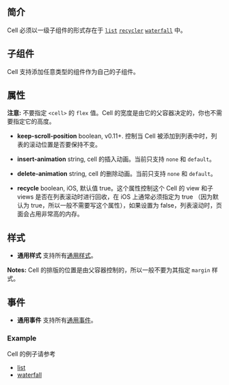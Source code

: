 ## 简介

Cell 必须以一级子组件的形式存在于 [`list`](./list.html) [`recycler`](./list.html) [`waterfall`](./waterfall.html) 中。

## 子组件

Cell 支持添加任意类型的组件作为自己的子组件。

## 属性

**注意:** 不要指定 `<cell>` 的 `flex` 值。Cell 的宽度是由它的父容器决定的，你也不需要指定它的高度。

* **keep-scroll-position** boolean, <span class="api-version">v0.11+</span>. 控制当 Cell 被添加到列表中时，列表的滚动位置是否要保持不变。

* **insert-animation** string, cell 的插入动画。当前只支持 `none` 和 `default`。
* **delete-animation** string, cell 的删除动画。当前只支持 `none` 和 `default`。

* **recycle** boolean, <span class="api-version">iOS</span>, 默认值 true。这个属性控制这个 Cell 的 view 和子 views 是否在列表滚动时进行回收，在 iOS 上通常必须指定为 true （因为默认为 true，所以一般不需要写这个属性），如果设置为 false，列表滚动时，页面会占用非常高的内存。

## 样式

* **通用样式** 支持所有[通用样式](/cn/wiki/common-styles.html)。

**Notes:** Cell 的排版的位置是由父容器控制的，所以一般不要为其指定 `margin` 样式。

## 事件

* **通用事件** 支持所有[通用事件](/cn/wiki/common-events.html)。

### Example

Cell 的例子请参考
* [list](./list.html)
* [waterfall](./waterfall.html)
